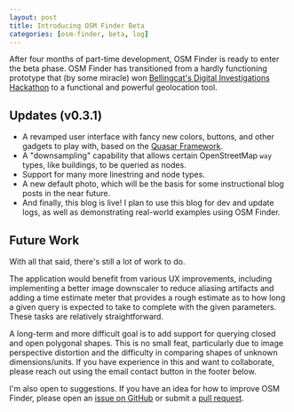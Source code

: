 ```yaml
---
layout: post
title: Introducing OSM Finder Beta
categories: [osm-finder, beta, log]
---
```


After four months of part-time development, OSM Finder is ready to enter the beta phase. OSM Finder has transitioned from a hardly functioning prototype that (by some miracle) won [Bellingcat's Digital Investigations Hackathon](https://www.bellingcat.com/resources/2022/10/06/automated-map-searches-scam-busting-tools-and-twitter-search-translations-here-are-the-results-of-bellingcats-second-hackathon/) to a functional and powerful geolocation tool.

## Updates (v0.3.1)

- A revamped user interface with fancy new colors, buttons, and other gadgets to play with, based on the [Quasar Framework](https://quasar.dev/).
- A "downsampling" capability that allows certain OpenStreetMap `way` types, like buildings, to be queried as nodes.
- Support for many more linestring and node types.
- A new default photo, which will be the basis for some instructional blog posts in the near future.
- And finally, this blog is live! I plan to use this blog for dev and update logs, as well as demonstrating real-world examples using OSM Finder.

## Future Work

With all that said, there's still a lot of work to do. 

The application would benefit from various UX improvements, including implementing a better image downscaler to reduce aliasing artifacts and adding a time estimate meter that provides a rough estimate as to how long a given query is expected to take to complete with the given parameters. These tasks are relatively straightforward.

A long-term and more difficult goal is to add support for querying closed and open polygonal shapes. This is no small feat, particularly due to image perspective distortion and the difficulty in comparing shapes of unknown dimensions/units. If you have experience in this and want to collaborate, please reach out using the email contact button in the footer below.

I'm also open to suggestions. If you have an idea for how to improve OSM Finder, please open an [issue on GitHub](https://github.com/Xetnus/osm-finder/issues) or submit a [pull request](https://github.com/Xetnus/osm-finder/pulls).
